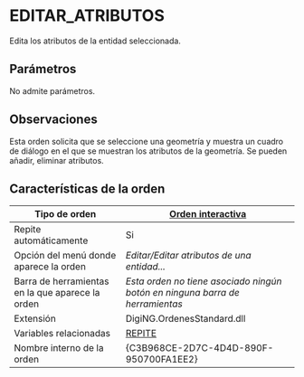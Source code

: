 # EDITAR\_ATRIBUTOS

Edita los atributos de la entidad seleccionada.

## Parámetros

No admite parámetros.

## Observaciones

Esta orden solicita que se seleccione una geometría y muestra un cuadro de diálogo en el que se muestran los atributos de la geometría. Se pueden añadir, eliminar atributos.

## Características de la orden

| Tipo de orden                                    | [Orden interactiva](editar-cod.md)                                                                                                                              |
| ------------------------------------------------ | --------------------------------------------------------------------------------------------------------------------------------------------------------------- |
| Repite automáticamente                           | Si                                                                                                                                                              |
| Opción del menú donde aparece la orden           | _Editar/Editar atributos de una entidad..._                                                                                                                     |
| Barra de herramientas en la que aparece la orden | _Esta orden no tiene asociado ningún botón en ninguna barra de herramientas_                                                                                    |
| Extensión                                        | DigiNG.OrdenesStandard.dll                                                                                                                                      |
| Variables relacionadas                           | [REPITE](/digi3d-net/referencia/digi3d.net/ventana-de-dibujo/ordenes/e/REPITE.html) |
| Nombre interno de la orden                       | {C3B968CE-2D7C-4D4D-890F-950700FA1EE2}                                                                                                                          |
